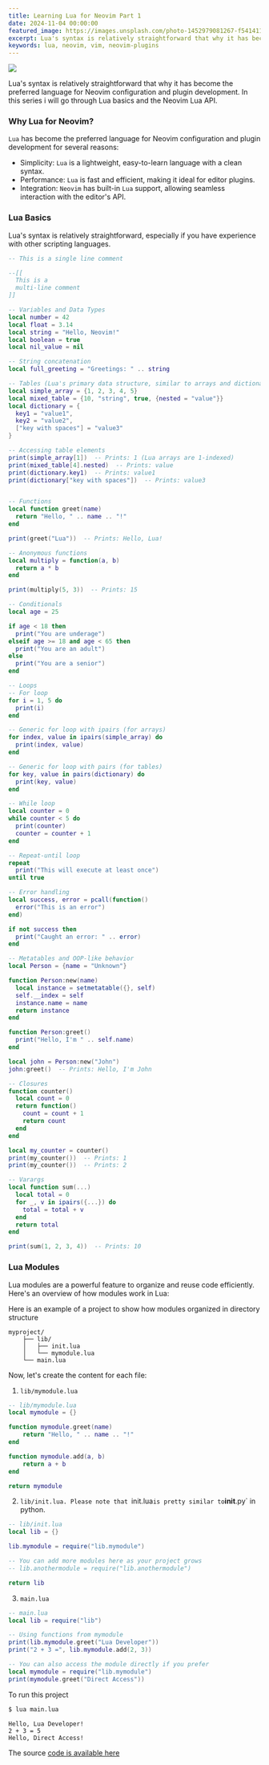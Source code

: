 ```yaml
---
title: Learning Lua for Neovim Part 1
date: 2024-11-04 00:00:00
featured_image: https://images.unsplash.com/photo-1452979081267-f541411cb48e
excerpt: Lua's syntax is relatively straightforward that why it has become the preferred language for Neovim configuration and plugin development. In this series i will go through Lua basics and the Neovim Lua API.
keywords: lua, neovim, vim, neovim-plugins
---
```


![](https://images.unsplash.com/photo-1452979081267-f541411cb48e)

Lua's syntax is relatively straightforward that why it has become the preferred language for Neovim configuration and plugin development. In this series i will go through Lua basics and the Neovim Lua API.


### Why Lua for Neovim?

`Lua` has become the preferred language for Neovim configuration and plugin development for several reasons:

- Simplicity: `Lua` is a lightweight, easy-to-learn language with a clean syntax.
- Performance: `Lua` is fast and efficient, making it ideal for editor plugins.
- Integration: `Neovim` has built-in `Lua` support, allowing seamless interaction with the editor's API.

### Lua Basics

Lua's syntax is relatively straightforward, especially if you have experience with other scripting languages.

```lua
-- This is a single line comment

--[[
  This is a
  multi-line comment
]]

-- Variables and Data Types
local number = 42
local float = 3.14
local string = "Hello, Neovim!"
local boolean = true
local nil_value = nil

-- String concatenation
local full_greeting = "Greetings: " .. string

-- Tables (Lua's primary data structure, similar to arrays and dictionaries)
local simple_array = {1, 2, 3, 4, 5}
local mixed_table = {10, "string", true, {nested = "value"}}
local dictionary = {
  key1 = "value1",
  key2 = "value2",
  ["key with spaces"] = "value3"
}

-- Accessing table elements
print(simple_array[1])  -- Prints: 1 (Lua arrays are 1-indexed)
print(mixed_table[4].nested)  -- Prints: value
print(dictionary.key1)  -- Prints: value1
print(dictionary["key with spaces"])  -- Prints: value3


-- Functions
local function greet(name)
  return "Hello, " .. name .. "!"
end

print(greet("Lua"))  -- Prints: Hello, Lua!

-- Anonymous functions
local multiply = function(a, b)
  return a * b
end

print(multiply(5, 3))  -- Prints: 15

-- Conditionals
local age = 25

if age < 18 then
  print("You are underage")
elseif age >= 18 and age < 65 then
  print("You are an adult")
else
  print("You are a senior")
end

-- Loops
-- For loop
for i = 1, 5 do
  print(i)
end

-- Generic for loop with ipairs (for arrays)
for index, value in ipairs(simple_array) do
  print(index, value)
end

-- Generic for loop with pairs (for tables)
for key, value in pairs(dictionary) do
  print(key, value)
end

-- While loop
local counter = 0
while counter < 5 do
  print(counter)
  counter = counter + 1
end

-- Repeat-until loop
repeat
  print("This will execute at least once")
until true

-- Error handling
local success, error = pcall(function()
  error("This is an error")
end)

if not success then
  print("Caught an error: " .. error)
end

-- Metatables and OOP-like behavior
local Person = {name = "Unknown"}

function Person:new(name)
  local instance = setmetatable({}, self)
  self.__index = self
  instance.name = name
  return instance
end

function Person:greet()
  print("Hello, I'm " .. self.name)
end

local john = Person:new("John")
john:greet()  -- Prints: Hello, I'm John

-- Closures
function counter()
  local count = 0
  return function()
    count = count + 1
    return count
  end
end

local my_counter = counter()
print(my_counter())  -- Prints: 1
print(my_counter())  -- Prints: 2

-- Varargs
local function sum(...)
  local total = 0
  for _, v in ipairs({...}) do
    total = total + v
  end
  return total
end

print(sum(1, 2, 3, 4))  -- Prints: 10
```


### Lua Modules

Lua modules are a powerful feature to organize and reuse code efficiently. Here's an overview of how modules work in Lua:

Here is an example of a project to show how modules organized in directory structure

```
myproject/
    ├── lib/
    │   ├── init.lua
    │   └── mymodule.lua
    └── main.lua
```

Now, let's create the content for each file:

1. `lib/mymodule.lua`

```lua
-- lib/mymodule.lua
local mymodule = {}

function mymodule.greet(name)
    return "Hello, " .. name .. "!"
end

function mymodule.add(a, b)
    return a + b
end

return mymodule
```

2. `lib/init.lua. Please note that `init.lua` is pretty similar to `__init__.py` in python.

```lua
-- lib/init.lua
local lib = {}

lib.mymodule = require("lib.mymodule")

-- You can add more modules here as your project grows
-- lib.anothermodule = require("lib.anothermodule")

return lib
```

3. `main.lua`

```lua
-- main.lua
local lib = require("lib")

-- Using functions from mymodule
print(lib.mymodule.greet("Lua Developer"))
print("2 + 3 =", lib.mymodule.add(2, 3))

-- You can also access the module directly if you prefer
local mymodule = require("lib.mymodule")
print(mymodule.greet("Direct Access"))
```

To run this project

```bash
$ lua main.lua
```

```
Hello, Lua Developer!
2 + 3 =	5
Hello, Direct Access!
```

The source [code is available here](https://github.com/Clivern/Anubis/tree/main/docs/_code/lua-basics-part1)
